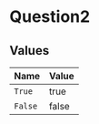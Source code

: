 # Question2


## Values

| Name    | Value   |
| ------- | ------- |
| `True`  | true    |
| `False` | false   |